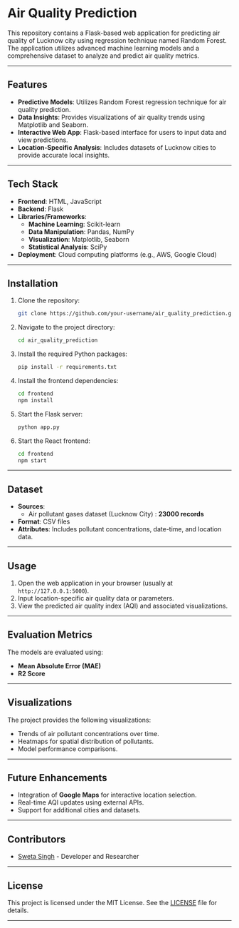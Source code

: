 
# Air Quality Prediction

This repository contains a Flask-based web application for predicting air quality of Lucknow city using regression technique named Random Forest. The application utilizes advanced machine learning models and a comprehensive dataset to analyze and predict air quality metrics.

---

## Features

- **Predictive Models**: Utilizes Random Forest regression technique for air quality prediction.
- **Data Insights**: Provides visualizations of air quality trends using Matplotlib and Seaborn.
- **Interactive Web App**: Flask-based interface for users to input data and view predictions.
- **Location-Specific Analysis**: Includes datasets of Lucknow cities to provide accurate local insights.

---

## Tech Stack

- **Frontend**: HTML, JavaScript
- **Backend**: Flask
- **Libraries/Frameworks**:
  - **Machine Learning**: Scikit-learn
  - **Data Manipulation**: Pandas, NumPy
  - **Visualization**: Matplotlib, Seaborn
  - **Statistical Analysis**: SciPy
- **Deployment**: Cloud computing platforms (e.g., AWS, Google Cloud)

---

## Installation

1. Clone the repository:
   ```bash
   git clone https://github.com/your-username/air_quality_prediction.git
   ```
2. Navigate to the project directory:
   ```bash
   cd air_quality_prediction
   ```
3. Install the required Python packages:
   ```bash
   pip install -r requirements.txt
   ```
4. Install the frontend dependencies:
   ```bash
   cd frontend
   npm install
   ```
5. Start the Flask server:
   ```bash
   python app.py
   ```
6. Start the React frontend:
   ```bash
   cd frontend
   npm start
   ```

---

## Dataset

- **Sources**:  
  - Air pollutant gases dataset (Lucknow City) : **23000 records** 
- **Format**: CSV files  
- **Attributes**: Includes pollutant concentrations, date-time, and location data.

---

## Usage

1. Open the web application in your browser (usually at `http://127.0.0.1:5000`).
2. Input location-specific air quality data or parameters.
3. View the predicted air quality index (AQI) and associated visualizations.

---

## Evaluation Metrics

The models are evaluated using:
- **Mean Absolute Error (MAE)**
- **R2 Score**

---

## Visualizations

The project provides the following visualizations:
- Trends of air pollutant concentrations over time.
- Heatmaps for spatial distribution of pollutants.
- Model performance comparisons.

---

## Future Enhancements

- Integration of **Google Maps** for interactive location selection.
- Real-time AQI updates using external APIs.
- Support for additional cities and datasets.

---

## Contributors

- [Sweta Singh](https://github.com/swetasingh8844) - Developer and Researcher  

---

## License

This project is licensed under the MIT License. See the [LICENSE](LICENSE) file for details.  

---
